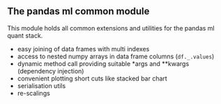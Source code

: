 ## The pandas ml common module

This module holds all common extensions and utilities for the pandas ml quant stack.

* easy joining of data frames with multi indexes
* access to nested numpy arrays in data frame columns (`df._.values`)
* dynamic method call providing suitable *args and **kwargs (dependency injection)
* convenient plotting short cuts like stacked bar chart
* serialisation utils
* re-scalings